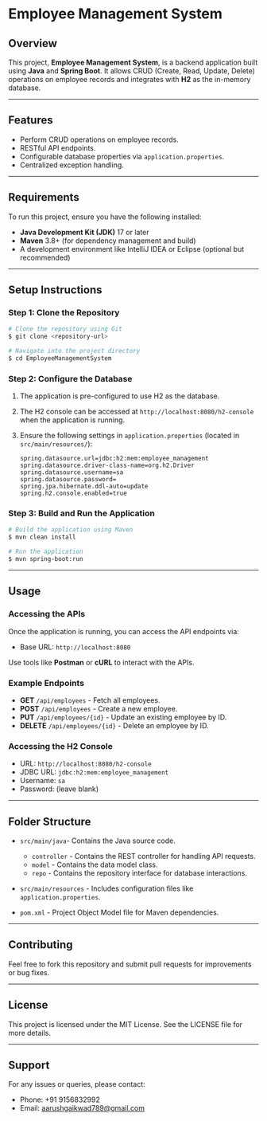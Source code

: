 # Employee Management System

## Overview

This project, **Employee Management System**, is a backend application built using **Java** and **Spring Boot**. It allows CRUD (Create, Read, Update, Delete) operations on employee records and integrates with **H2** as the in-memory database.

---

## Features

* Perform CRUD operations on employee records.
* RESTful API endpoints.
* Configurable database properties via `application.properties`.
* Centralized exception handling.

---

## Requirements

To run this project, ensure you have the following installed:

* **Java Development Kit (JDK)** 17 or later
* **Maven** 3.8+ (for dependency management and build)
* A development environment like IntelliJ IDEA or Eclipse (optional but recommended)

---

## Setup Instructions

### Step 1: Clone the Repository

```bash
# Clone the repository using Git
$ git clone <repository-url>

# Navigate into the project directory
$ cd EmployeeManagementSystem
```

### Step 2: Configure the Database

1. The application is pre-configured to use H2 as the database.
2. The H2 console can be accessed at `http://localhost:8080/h2-console` when the application is running.
3. Ensure the following settings in `application.properties` (located in `src/main/resources/`):

   ```properties
   spring.datasource.url=jdbc:h2:mem:employee_management
   spring.datasource.driver-class-name=org.h2.Driver
   spring.datasource.username=sa
   spring.datasource.password=
   spring.jpa.hibernate.ddl-auto=update
   spring.h2.console.enabled=true
   ```

### Step 3: Build and Run the Application

```bash
# Build the application using Maven
$ mvn clean install

# Run the application
$ mvn spring-boot:run
```

---

## Usage

### Accessing the APIs

Once the application is running, you can access the API endpoints via:

* Base URL: `http://localhost:8080`

Use tools like **Postman** or **cURL** to interact with the APIs.

### Example Endpoints

* **GET** `/api/employees` - Fetch all employees.
* **POST** `/api/employees` - Create a new employee.
* **PUT** `/api/employees/{id}` - Update an existing employee by ID.
* **DELETE** `/api/employees/{id}` - Delete an employee by ID.

### Accessing the H2 Console

* URL: `http://localhost:8080/h2-console`
* JDBC URL: `jdbc:h2:mem:employee_management`
* Username: `sa`
* Password: (leave blank)

---

## Folder Structure

* `src/main/java`- Contains the Java source code.

  * `controller` - Contains the REST controller for handling API requests.
  * `model` - Contains the data model class.
  * `repo` - Contains the repository interface for database interactions.
* `src/main/resources` - Includes configuration files like `application.properties`.
* `pom.xml` - Project Object Model file for Maven dependencies.

---

## Contributing

Feel free to fork this repository and submit pull requests for improvements or bug fixes.

---

## License

This project is licensed under the MIT License. See the LICENSE file for more details.

---

## Support

For any issues or queries, please contact:

* Phone: +91 9156832992
* Email: [aarushgaikwad789@gmail.com](mailto:aarushgaikwad789@gmail.com)

